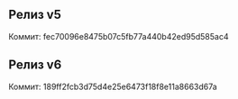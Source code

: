 ## Релиз v5
Коммит: fec70096e8475b07c5fb77a440b42ed95d585ac4
## Релиз v6
Коммит: 189ff2fcb3d75d4e25e6473f18f8e11a8663d67a
